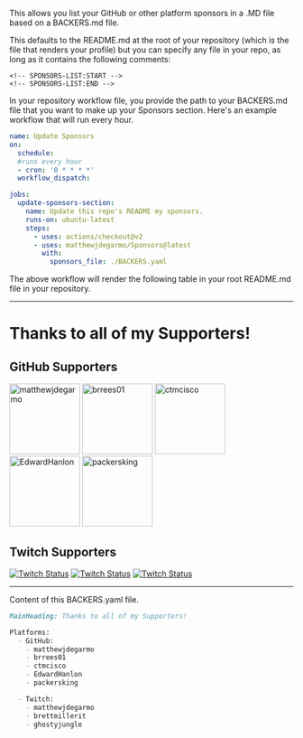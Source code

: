 This allows you list your GitHub or other platform sponsors in a .MD file based on a BACKERS.md file.

This defaults to the README.md at the root of your repository (which is the file that renders your profile) but you can specify any file in your repo, as long as it contains the following comments:

```
<!-- SPONSORS-LIST:START -->
<!-- SPONSORS-LIST:END -->
```

In your repository workflow file, you provide the path to your BACKERS.md file that you want to make up your Sponsors section. Here's an example workflow that will run every hour.

```yaml
name: Update Sponsors
on:
  schedule:
  #runs every hour
  - cron: '0 * * * *'
  workflow_dispatch:

jobs:
  update-sponsors-section:
    name: Update this repo's README my sponsors.
    runs-on: ubuntu-latest
    steps:
      - uses: actions/checkout@v2
      - uses: matthewjdegarmo/Sponsors@latest
        with:
          sponsors_file: ./BACKERS.yaml
```
The above workflow will render the following table in your root README.md file in your repository.

-----
<!-- SPONSOR-LIST:START -->
# Thanks to all of my Supporters!

## GitHub Supporters
[<img src="https://github.com/matthewjdegarmo.png" alt="matthewjdegarmo" width="125"/>](https://github.com/matthewjdegarmo)
[<img src="https://github.com/brrees01.png" alt="brrees01" width="125"/>](https://github.com/brrees01)
[<img src="https://github.com/ctmcisco.png" alt="ctmcisco" width="125"/>](https://github.com/ctmcisco)
[<img src="https://github.com/EdwardHanlon.png" alt="EdwardHanlon" width="125"/>](https://github.com/EdwardHanlon)
[<img src="https://github.com/packersking.png" alt="packersking" width="125"/>](https://github.com/packersking)

## Twitch Supporters
[![Twitch Status](https://img.shields.io/badge/matthewjdegarmo-black?logo=twitch)](https://twitch.tv/matthewjdegarmo)
[![Twitch Status](https://img.shields.io/badge/brettmillerit-black?logo=twitch)](https://twitch.tv/brettmillerit)
[![Twitch Status](https://img.shields.io/badge/ghostyjungle-black?logo=twitch)](https://twitch.tv/ghostyjungle)
<!-- SPONSOR-LIST:END -->
-----
Content of this BACKERS.yaml file.

```md
MainHeading: Thanks to all of my Supporters!

Platforms:
  - GitHub:
    - matthewjdegarmo
    - brrees01
    - ctmcisco
    - EdwardHanlon
    - packersking

  - Twitch:
    - matthewjdegarmo
    - brettmillerit
    - ghostyjungle

```
